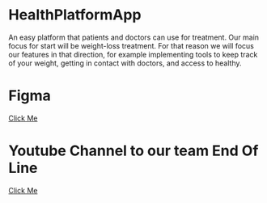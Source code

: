 # HealthPlatformApp

An easy platform that patients and doctors can use for treatment. Our main focus for start will be weight-loss treatment. For that reason we will focus our features in that direction, for example implementing tools to keep track of your weight, getting in contact with doctors, and access to healthy.

# Figma
[Click Me](https://www.figma.com/proto/1w1iYVHI3pOfH3n7X6Avcd/Health-Platform?page-id=0%3A1&type=design&node-id=19-2&viewport=1362%2C752%2C0.65&scaling=min-zoom&mode=design)

# Youtube Channel to our team End Of Line
[Click Me](https://www.youtube.com/@endoflineteamSalt)
